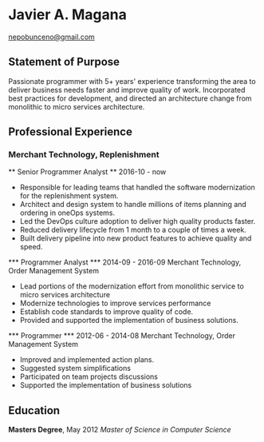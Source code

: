# **Javier A. Magana**  
nepobunceno@gmail.com  

## Statement of Purpose  
Passionate programmer with 5+ years' experience transforming the area to deliver business needs faster and improve quality of work. Incorporated best practices for development, and directed an architecture change from monolithic to micro services architecture.

## Professional Experience  
### Merchant Technology, Replenishment
** Senior Programmer Analyst **
2016-10 - now
- Responsible for leading teams that handled the software modernization for the replenishment system.
- Architect and design system to handle millions of items planning and ordering in oneOps systems.
- Led the DevOps culture adoption to deliver high quality products faster.
- Reduced delivery lifecycle from 1 month to a couple of times a week.
- Built delivery pipeline into new product features to achieve quality and speed.

*** Programmer Analyst ***
2014-09 - 2016-09
Merchant Technology, Order Management System
- Lead portions of the modernization effort from monolithic service to micro services architecture
- Modernize technologies to improve services performance
- Establish code standards to improve quality of code.
- Provided and supported the implementation of business solutions. 

*** Programmer ***
2012-06 - 2014-08
Merchant Technology, Order Management System
- Improved and implemented action plans. 
- Suggested system simplifications
- Participated on team projects discussions
- Supported the implementation of business solutions 


## Education
**Masters Degree**, May 2012
*Master of Science in Computer Science*   

